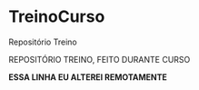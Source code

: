 # TreinoCurso
Repositório Treino

REPOSITÓRIO TREINO, FEITO DURANTE CURSO

**ESSA LINHA EU ALTEREI REMOTAMENTE**
